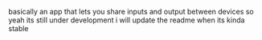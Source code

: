 basically an app that lets you share inputs and output between devices so yeah 
its still under development
i will update the readme when its kinda stable 
